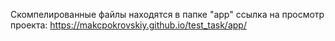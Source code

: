 Скомпелированные файлы находятся в папке "app"
ссылка на просмотр проекта:
https://makcpokrovskiy.github.io/test_task/app/


